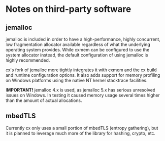# Notes on third-party software
## jemalloc
jemalloc is included in order to have a high-performance, highly concurrent,
low fragmentation allocator available regardless of what the underlying
operating system provides. While cxmem can be configured to use the system
allocator instead, the default configuration of using jemalloc is highly
recommended.

cx's fork of jemalloc more tightly integrates it with cxmem and the cx build
and runtime configuration options. It also adds support for memory profiling
on Windows platforms using the native NT kernel stacktrace facilities.

**IMPORTANT!** jemalloc 4.x is used, as jemalloc 5.x has serious unresolved
issues on Windows. In testing it caused memory usage several times higher
than the amount of actual allocations.

## mbedTLS
Currently cx only uses a small portion of mbedTLS (entropy gathering), but
it is planned to leverage much more of the library for hashing, crypto, etc.
